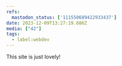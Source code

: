 ```yaml
---
refs:
  mastodon_status: ['111550689422933437']
date: 2023-12-09T13:27:19.686Z
media: ["42"]
tags:
  - label:webdev
---
```


This site is just lovely!
